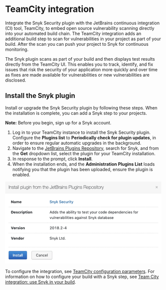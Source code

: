 # TeamCity integration

Integrate the Snyk Security plugin with the JetBrains continuous integration (CI) tool, TeamCity, to embed open source vulnerability scanning directly into your automated build chain. The TeamCity integration adds an additional build step to scan for vulnerabilities in your project as part of your build. After the scan you can push your project to Snyk for continuous monitoring.

The Snyk plugin scans as part of your build and then displays test results directly from the TeamCity UI. This enables you to track, identify, and fix issues that risk the security of your application more quickly and over time as fixes are made available for vulnerabilities or new vulnerabilities are disclosed.

##

## Install the Snyk plugin

Install or upgrade the Snyk Security plugin by following these steps. When the installation is complete, you can add a Snyk step to your projects.

**Note:** Before you begin, sign up for a Snyk account.

1. Log in to your TeamCity instance to install the Snyk Security plugin. Configure the **Plugins list** to **Periodically check for plugin updates**, in order to ensure regular automatic upgrades in the background.
2. Navigate to the [JetBrains Plugins Repository](https://plugins.jetbrains.com/plugin/12227-snyk-security), search for Snyk, and from the **Get** dropdown list, select the plugin for your TeamCity installation.
3. In response to the prompt, click **Install**.
4. When the installation ends, and the **Administration Plugins List** loads notifying you that the plugin has been uploaded, ensure the plugin is enabled.

![Install plugin from the JetBrains Plugins Repository](../../../.gitbook/assets/uuid-fe65f4bc-9578-016c-00dd-6ddb97d2ead7-en.png)

To configure the integration, see [TeamCity configuration parameters](teamcity-configuration-parameters.md). For information on how to configure your build with a Snyk step, see [Team City integration: use Snyk in your build](teamcity-integration-use-snyk-in-your-build.md).
